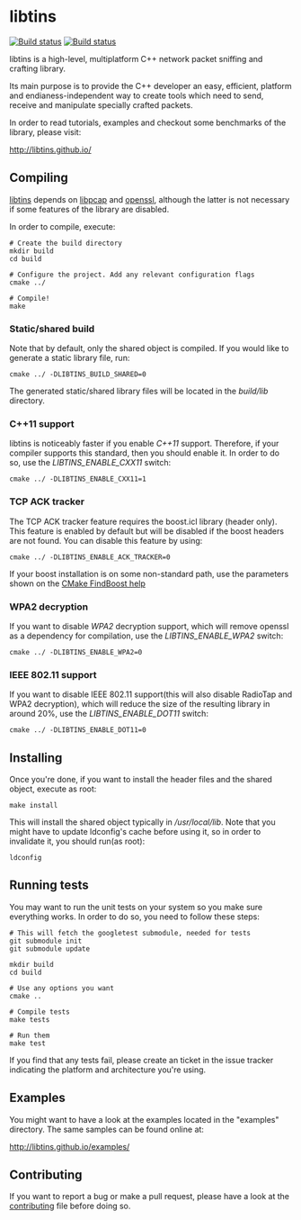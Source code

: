 # libtins

[![Build status](https://travis-ci.org/mfontanini/libtins.svg?branch=master)](https://travis-ci.org/mfontanini/libtins) 
[![Build status](https://ci.appveyor.com/api/projects/status/33n8ib68nx3tptib/branch/master?svg=true)](https://ci.appveyor.com/project/mfontanini/libtins/branch/master)

libtins is a high-level, multiplatform C++ network packet sniffing and 
crafting library. 

Its main purpose is to provide the C++ developer an easy, efficient, 
platform and endianess-independent way to create tools which need to 
send, receive and manipulate specially crafted packets. 

In order to read tutorials, examples and checkout some benchmarks of the
library, please visit:

http://libtins.github.io/

## Compiling ##

[libtins](http://libtins.github.io/) depends on 
[libpcap](http://www.tcpdump.org/) and 
[openssl](http://www.openssl.org/), although the latter is not necessary 
if some features of the library are disabled.

In order to compile, execute:

```Shell
# Create the build directory
mkdir build
cd build

# Configure the project. Add any relevant configuration flags
cmake ../

# Compile!
make
```

### Static/shared build
Note that by default, only the shared object is compiled. If you would
like to generate a static library file, run:

```Shell
cmake ../ -DLIBTINS_BUILD_SHARED=0
```

The generated static/shared library files will be located in the 
_build/lib_ directory.

### C++11 support

libtins is noticeably faster if you enable _C++11_ support. Therefore, 
if your compiler supports this standard, then you should enable it. 
In order to do so, use the _LIBTINS_ENABLE_CXX11_ switch:

```Shell
cmake ../ -DLIBTINS_ENABLE_CXX11=1
```

### TCP ACK tracker

The TCP ACK tracker feature requires the boost.icl library (header only).
This feature is enabled by default but will be disabled if the boost
headers are not found. You can disable this feature by using:

```Shell
cmake ../ -DLIBTINS_ENABLE_ACK_TRACKER=0
```

If your boost installation is on some non-standard path, use 
the parameters shown on the
[CMake FindBoost help](https://cmake.org/cmake/help/v3.0/module/FindBoost.html)

### WPA2 decryption

If you want to disable _WPA2_ decryption support, which will remove 
openssl as a dependency for compilation, use the 
_LIBTINS_ENABLE_WPA2_ switch:

```Shell
cmake ../ -DLIBTINS_ENABLE_WPA2=0
```

### IEEE 802.11 support

If you want to disable IEEE 802.11 support(this will also disable 
RadioTap and WPA2 decryption), which will reduce the size of the 
resulting library in around 20%, use the _LIBTINS_ENABLE_DOT11_ switch:

```Shell
cmake ../ -DLIBTINS_ENABLE_DOT11=0
```

## Installing ##

Once you're done, if you want to install the header files and the 
shared object, execute as root:

```Shell
make install
```

This will install the shared object typically in _/usr/local/lib_. Note
that you might have to update ldconfig's cache before using it, so 
in order to invalidate it, you should run(as root):

```Shell
ldconfig
```

## Running tests ##

You may want to run the unit tests on your system so you make sure
everything works. In order to do so, you need to follow these steps:

```Shell
# This will fetch the googletest submodule, needed for tests
git submodule init
git submodule update

mkdir build
cd build

# Use any options you want
cmake .. 

# Compile tests
make tests

# Run them
make test
```

If you find that any tests fail, please create an ticket in the
issue tracker indicating the platform and architecture you're using.

## Examples ##

You might want to have a look at the examples located  in the "examples"
directory. The same samples can be found online at:

http://libtins.github.io/examples/

## Contributing ##

If you want to report a bug or make a pull request, please have a look at 
the [contributing](CONTRIBUTING.md) file before doing so.
